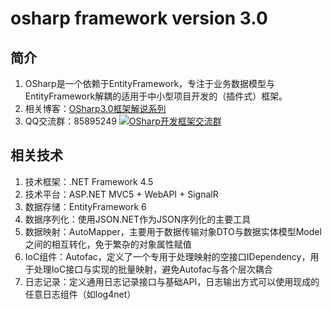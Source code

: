 ﻿# osharp framework version 3.0
## 简介
1. OSharp是一个依赖于EntityFramework，专注于业务数据模型与EntityFramework解耦的适用于中小型项目开发的（插件式）框架。
2. 相关博客：[OSharp3.0框架解说系列](http://www.cnblogs.com/guomingfeng/tag/OSharp%E6%A1%86%E6%9E%B6/)
3. QQ交流群：85895249 [![OSharp开发框架交流群](http://pub.idqqimg.com/wpa/images/group.png)](http://shang.qq.com/wpa/qunwpa?idkey=250897a8ee4c2d3146d798a6111274bfa7bb6306d0f07418bfc6d8c45f26e269 "OSharp开发框架交流群")

## 相关技术
1. 技术框架：.NET Framework 4.5
2. 技术平台：ASP.NET MVC5 + WebAPI + SignalR
3. 数据存储：EntityFramework 6
4. 数据序列化：使用JSON.NET作为JSON序列化的主要工具
5. 数据映射：AutoMapper，主要用于数据传输对象DTO与数据实体模型Model之间的相互转化，免于繁杂的对象属性赋值
6. IoC组件：Autofac，定义了一个专用于处理映射的空接口IDependency，用于处理IoC接口与实现的批量映射，避免Autofac与各个层次耦合
7. 日志记录：定义通用日志记录接口与基础API，日志输出方式可以使用现成的任意日志组件（如log4net）
